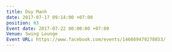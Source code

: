```yaml
---
title: Duy Mạnh
date: 2017-07-17 09:14:00 +07:00
position: 63
Event date: 2017-07-22 00:00:00 +07:00
Venue: Swing Lounge
Event URL: https://www.facebook.com/events/146089479278853/
---
```



